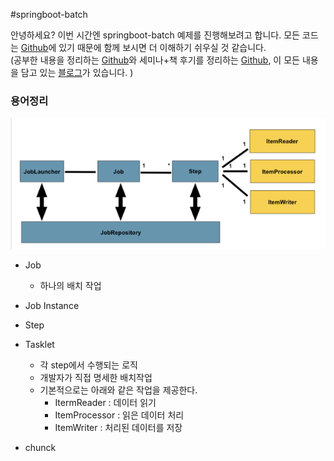 #springboot-batch

안녕하세요? 이번 시간엔 springboot-batch 예제를 진행해보려고 합니다. 모든 코드는 [Github]()에 있기 때문에 함께 보시면 더 이해하기 쉬우실 것 같습니다.  
(공부한 내용을 정리하는 [Github](https://github.com/jojoldu/blog-code)와 세미나+책 후기를 정리하는 [Github](https://github.com/jojoldu/review), 이 모든 내용을 담고 있는 [블로그](http://jojoldu.tistory.com/)가 있습니다. )<br/>

### 용어정리

![Batch 구조](./images/batch구조.png)

* Job
  * 하나의 배치 작업
* Job Instance

* Step

* Tasklet
  * 각 step에서 수행되는 로직
  * 개발자가 직접 명세한 배치작업
  * 기본적으로는 아래와 같은 작업을 제공한다.
    * ItermReader : 데이터 읽기
    * ItemProcessor : 읽은 데이터 처리
    * ItemWriter : 처리된 데이터를 저장

* chunck
